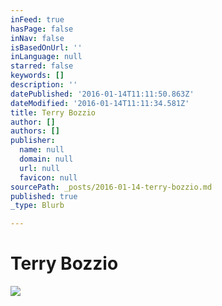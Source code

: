 ```yaml
---
inFeed: true
hasPage: false
inNav: false
isBasedOnUrl: ''
inLanguage: null
starred: false
keywords: []
description: ''
datePublished: '2016-01-14T11:11:50.863Z'
dateModified: '2016-01-14T11:11:34.581Z'
title: Terry Bozzio
author: []
authors: []
publisher:
  name: null
  domain: null
  url: null
  favicon: null
sourcePath: _posts/2016-01-14-terry-bozzio.md
published: true
_type: Blurb

---
```

# Terry Bozzio
![](https://the-grid-user-content.s3-us-west-2.amazonaws.com/81cbdd50-a8d8-4e13-9fcc-ef079d885bc3.jpg)